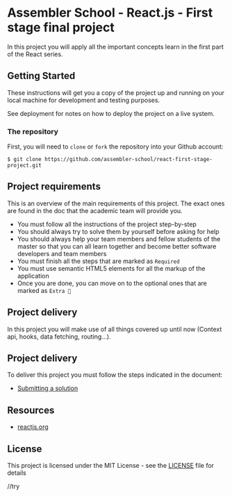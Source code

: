 # Assembler School - React.js - First stage final project

In this project you will apply all the
important concepts learn in the first part of the React series.

## Getting Started

These instructions will get you a copy of the project up and running on your
local machine for development and testing purposes.

See deployment for notes on how to deploy the project on a live system.

### The repository

First, you will need to `clone` or `fork` the repository into your Github
account:

```
$ git clone https://github.com/assembler-school/react-first-stage-project.git
```

## Project requirements

This is an overview of the main requirements of this project. The exact ones are
found in the doc that the academic team will provide you.

- You must follow all the instructions of the project step-by-step
- You should always try to solve them by yourself before asking for help
- You should always help your team members and fellow students of the master so
  that you can all learn together and become better software developers and team
  members
- You must finish all the steps that are marked as `Required`
- You must use semantic HTML5 elements for all the markup of the application
- Once you are done, you can move on to the optional ones that are marked as
  `Extra 💯`

## Project delivery

In this project you will make use of all things covered up until now (Context api, hooks, data fetching, routing...).

## Project delivery

To deliver this project you must follow the steps indicated in the document:

- [Submitting a solution](https://www.notion.so/Submitting-a-solution-524dab1a71dd4b96903f26385e24cdb6)

## Resources

- [reactjs.org](https://reactjs.org/)

## License

This project is licensed under the MIT License - see the [LICENSE](LICENSE) file
for details

//try